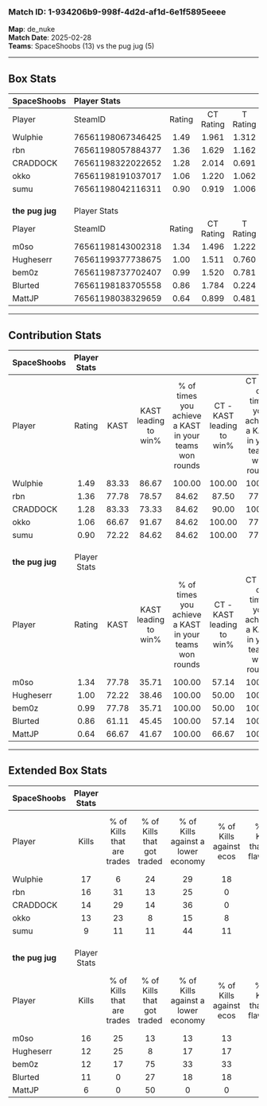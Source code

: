 ### Match ID: 1-934206b9-998f-4d2d-af1d-6e1f5895eeee  
**Map**: de_nuke  
**Match Date**: 2025-02-28  
**Teams**: SpaceShoobs (13) vs the pug jug (5)  

---  

## Box Stats  

| **SpaceShoobs** | Player Stats      |        |           |          |       |       |       |         |        |      |     |
| :- | :- | :-: | :-: | :-: | :-: | :-: | :-: | :-: | :-: | :-: | :-: |
| Player          | SteamID           | Rating | CT Rating | T Rating | KAST  |  ADR  | Kills | Assists | Deaths | K/D  | HS% |
| Wulphie         | 76561198067346425 |  1.49  |   1.961   |  1.312   | 83.33 | 91.8  |  17   |    2    |   10   | 1.70 | 47  |
| rbn             | 76561198057884377 |  1.36  |   1.629   |  1.162   | 77.78 | 79.8  |  16   |    1    |   10   | 1.60 | 25  |
| CRADDOCK        | 76561198322022652 |  1.28  |   2.014   |  0.691   | 83.33 | 76.7  |  14   |    3    |   11   | 1.27 | 57  |
| okko            | 76561198191037017 |  1.06  |   1.220   |  1.062   | 66.67 | 72.8  |  13   |    2    |   12   | 1.08 | 69  |
| sumu            | 76561198042116311 |  0.90  |   0.919   |  1.006   | 72.22 | 75.7  |   9   |    9    |   14   | 0.64 | 22  |
|                 |                   |        |           |          |       |       |       |         |        |      |     |
|                 |                   |        |           |          |       |       |       |         |        |      |     |
|                 |                   |        |           |          |       |       |       |         |        |      |     |
| **the pug jug** | Player Stats      |        |           |          |       |       |       |         |        |      |     |
| Player          | SteamID           | Rating | CT Rating | T Rating | KAST  |  ADR  | Kills | Assists | Deaths | K/D  | HS% |
| m0so            | 76561198143002318 |  1.34  |   1.496   |  1.222   | 77.78 | 105.7 |  16   |    4    |   14   | 1.14 | 56  |
| Hugheserr       | 76561199377738675 |  1.00  |   1.511   |  0.760   | 72.22 | 66.9  |  12   |    7    |   14   | 0.86 | 33  |
| bem0z           | 76561198737702407 |  0.99  |   1.520   |  0.781   | 77.78 | 70.0  |  12   |    1    |   15   | 0.80 | 58  |
| Blurted         | 76561198183705558 |  0.86  |   1.784   |  0.224   | 61.11 | 64.4  |  11   |    0    |   13   | 0.85 | 54  |
| MattJP          | 76561198038329659 |  0.64  |   0.899   |  0.481   | 66.67 | 51.1  |   6   |    4    |   13   | 0.46 | 33  |
---  

## Contribution Stats  

| **SpaceShoobs** | Player Stats |       |                      |                                                        |                           |                                                             |                          |                                                            |
| :- | :-: | :-: | :-: | :-: | :-: | :-: | :-: | :-: |
| Player          |    Rating    | KAST  | KAST leading to win% | % of times you achieve a KAST in your teams won rounds | CT - KAST leading to win% | CT - % of times you achieve a KAST in your teams won rounds | T - KAST leading to win% | T - % of times you achieve a KAST in your teams won rounds |
| Wulphie         |     1.49     | 83.33 |        86.67         |                         100.00                         |          100.00           |                           100.00                            |          66.67           |                           100.00                           |
| rbn             |     1.36     | 77.78 |        78.57         |                         84.62                          |           87.50           |                            77.78                            |          66.67           |                           100.00                           |
| CRADDOCK        |     1.28     | 83.33 |        73.33         |                         84.62                          |           90.00           |                           100.00                            |          40.00           |                           50.00                            |
| okko            |     1.06     | 66.67 |        91.67         |                         84.62                          |          100.00           |                            77.78                            |          80.00           |                           100.00                           |
| sumu            |     0.90     | 72.22 |        84.62         |                         84.62                          |          100.00           |                            77.78                            |          66.67           |                           100.00                           |
|                 |              |       |                      |                                                        |                           |                                                             |                          |                                                            |
|                 |              |       |                      |                                                        |                           |                                                             |                          |                                                            |
|                 |              |       |                      |                                                        |                           |                                                             |                          |                                                            |
| **the pug jug** | Player Stats |       |                      |                                                        |                           |                                                             |                          |                                                            |
| Player          |    Rating    | KAST  | KAST leading to win% | % of times you achieve a KAST in your teams won rounds | CT - KAST leading to win% | CT - % of times you achieve a KAST in your teams won rounds | T - KAST leading to win% | T - % of times you achieve a KAST in your teams won rounds |
| m0so            |     1.34     | 77.78 |        35.71         |                         100.00                         |           57.14           |                           100.00                            |          14.29           |                           100.00                           |
| Hugheserr       |     1.00     | 72.22 |        38.46         |                         100.00                         |           50.00           |                           100.00                            |          20.00           |                           100.00                           |
| bem0z           |     0.99     | 77.78 |        35.71         |                         100.00                         |           50.00           |                           100.00                            |          16.67           |                           100.00                           |
| Blurted         |     0.86     | 61.11 |        45.45         |                         100.00                         |           57.14           |                           100.00                            |          25.00           |                           100.00                           |
| MattJP          |     0.64     | 66.67 |        41.67         |                         100.00                         |           66.67           |                           100.00                            |          16.67           |                           100.00                           |
---  

## Extended Box Stats  

| **SpaceShoobs** | Player Stats |                            |                            |                                    |                         |                              |                                 |        |                             |                                     |                          |                               |                            |
| :- | :-: | :-: | :-: | :-: | :-: | :-: | :-: | :-: | :-: | :-: | :-: | :-: | :-: |
| Player          |    Kills     | % of Kills that are trades | % of Kills that got traded | % of Kills against a lower economy | % of Kills against ecos | % of Kills that are flawless | % of Kills that are close duels | Deaths | % of Deaths that get traded | % of Deaths against a lower economy | % of Deaths against ecos | % of Deaths that are flawless | % of Deaths that are close |
| Wulphie         |      17      |             6              |             24             |                 29                 |           18            |              59              |               18                |   10   |             60              |                 30                  |            0             |              60               |             10             |
| rbn             |      16      |             31             |             13             |                 25                 |            0            |              81              |                0                |   10   |             20              |                 20                  |            0             |              50               |             0              |
| CRADDOCK        |      14      |             29             |             14             |                 36                 |            0            |              64              |               21                |   11   |             45              |                 18                  |            0             |              82               |             0              |
| okko            |      13      |             23             |             8              |                 15                 |            8            |              54              |                0                |   12   |             25              |                 25                  |            0             |              67               |             0              |
| sumu            |      9       |             11             |             11             |                 44                 |           11            |              44              |                0                |   14   |             14              |                 21                  |            0             |              64               |             14             |
|                 |              |                            |                            |                                    |                         |                              |                                 |        |                             |                                     |                          |                               |                            |
|                 |              |                            |                            |                                    |                         |                              |                                 |        |                             |                                     |                          |                               |                            |
|                 |              |                            |                            |                                    |                         |                              |                                 |        |                             |                                     |                          |                               |                            |
| **the pug jug** | Player Stats |                            |                            |                                    |                         |                              |                                 |        |                             |                                     |                          |                               |                            |
| Player          |    Kills     | % of Kills that are trades | % of Kills that got traded | % of Kills against a lower economy | % of Kills against ecos | % of Kills that are flawless | % of Kills that are close duels | Deaths | % of Deaths that get traded | % of Deaths against a lower economy | % of Deaths against ecos | % of Deaths that are flawless | % of Deaths that are close |
| m0so            |      16      |             25             |             13             |                 13                 |           13            |              50              |                0                |   14   |              0              |                  0                  |            0             |              64               |             7              |
| Hugheserr       |      12      |             25             |             8              |                 17                 |           17            |              75              |                0                |   14   |             21              |                  7                  |            7             |              50               |             7              |
| bem0z           |      12      |             17             |             75             |                 33                 |           33            |              58              |                8                |   15   |             27              |                  7                  |            7             |              80               |             7              |
| Blurted         |      11      |             0              |             27             |                 18                 |           18            |              73              |               18                |   13   |             15              |                  0                  |            0             |              69               |             8              |
| MattJP          |      6       |             0              |             50             |                 0                  |            0            |              83              |                0                |   13   |              8              |                  0                  |            0             |              46               |             15             |
